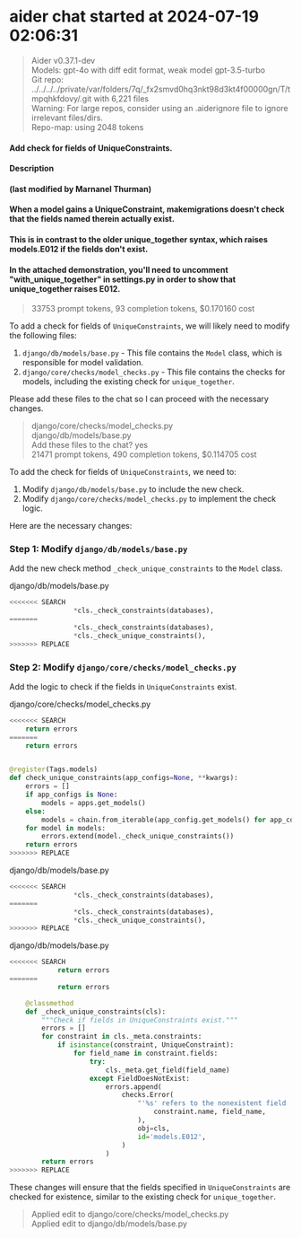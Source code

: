 
# aider chat started at 2024-07-19 02:06:31

> Aider v0.37.1-dev  
> Models: gpt-4o with diff edit format, weak model gpt-3.5-turbo  
> Git repo: ../../../../private/var/folders/7q/_fx2smvd0hq3nkt98d3kt4f00000gn/T/tmpqhkfdovy/.git with 6,221 files  
> Warning: For large repos, consider using an .aiderignore file to ignore irrelevant files/dirs.  
> Repo-map: using 2048 tokens  

#### Add check for fields of UniqueConstraints.  
#### Description  
#### 	   
#### 		(last modified by Marnanel Thurman)  
#### 	   
#### When a model gains a UniqueConstraint, makemigrations doesn't check that the fields named therein actually exist.  
#### This is in contrast to the older unique_together syntax, which raises models.E012 if the fields don't exist.  
#### In the attached demonstration, you'll need to uncomment "with_unique_together" in settings.py in order to show that unique_together raises E012.  
> 33753 prompt tokens, 93 completion tokens, $0.170160 cost  

To add a check for fields of `UniqueConstraints`, we will likely need to modify the following files:

1. `django/db/models/base.py` - This file contains the `Model` class, which is responsible for model validation.
2. `django/core/checks/model_checks.py` - This file contains the checks for models, including the existing check for `unique_together`.

Please add these files to the chat so I can proceed with the necessary changes.

> django/core/checks/model_checks.py  
> django/db/models/base.py  
> Add these files to the chat? yes  
> 21471 prompt tokens, 490 completion tokens, $0.114705 cost  

To add the check for fields of `UniqueConstraints`, we need to:

1. Modify `django/db/models/base.py` to include the new check.
2. Modify `django/core/checks/model_checks.py` to implement the check logic.

Here are the necessary changes:

### Step 1: Modify `django/db/models/base.py`

Add the new check method `_check_unique_constraints` to the `Model` class.

django/db/models/base.py
```python
<<<<<<< SEARCH
                *cls._check_constraints(databases),
=======
                *cls._check_constraints(databases),
                *cls._check_unique_constraints(),
>>>>>>> REPLACE
```

### Step 2: Modify `django/core/checks/model_checks.py`

Add the logic to check if the fields in `UniqueConstraints` exist.

django/core/checks/model_checks.py
```python
<<<<<<< SEARCH
    return errors
=======
    return errors


@register(Tags.models)
def check_unique_constraints(app_configs=None, **kwargs):
    errors = []
    if app_configs is None:
        models = apps.get_models()
    else:
        models = chain.from_iterable(app_config.get_models() for app_config in app_configs)
    for model in models:
        errors.extend(model._check_unique_constraints())
    return errors
>>>>>>> REPLACE
```

django/db/models/base.py
```python
<<<<<<< SEARCH
                *cls._check_constraints(databases),
=======
                *cls._check_constraints(databases),
                *cls._check_unique_constraints(),
>>>>>>> REPLACE
```

django/db/models/base.py
```python
<<<<<<< SEARCH
            return errors
=======
            return errors

    @classmethod
    def _check_unique_constraints(cls):
        """Check if fields in UniqueConstraints exist."""
        errors = []
        for constraint in cls._meta.constraints:
            if isinstance(constraint, UniqueConstraint):
                for field_name in constraint.fields:
                    try:
                        cls._meta.get_field(field_name)
                    except FieldDoesNotExist:
                        errors.append(
                            checks.Error(
                                "'%s' refers to the nonexistent field '%s'." % (
                                    constraint.name, field_name,
                                ),
                                obj=cls,
                                id='models.E012',
                            )
                        )
        return errors
>>>>>>> REPLACE
```

These changes will ensure that the fields specified in `UniqueConstraints` are checked for existence, similar to the existing check for `unique_together`.

> Applied edit to django/core/checks/model_checks.py  
> Applied edit to django/db/models/base.py  
